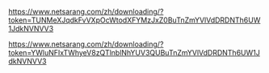https://www.netsarang.com/zh/downloading/?token=TUNMeXJqdkFvVXpOcWtodXFYMzJxZ0BuTnZmYVlVdDRDNTh6UW1JdkNVNVV3 

https://www.netsarang.com/zh/downloading/?token=YWluNFIxTWhyeV8zQTlnblNhYUV3QUBuTnZmYVlVdDRDNTh6UW1JdkNVNVV3 

